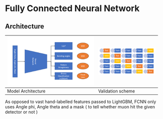 # Fully Connected Neural Network

## Architecture
![Architecture](https://github.com/PRATEEKKUMARAGNIHOTRI/CMS-trigger/blob/master/images/FCNN%20architecture.PNG) | ![Validation](https://github.com/PRATEEKKUMARAGNIHOTRI/CMS-trigger/blob/master/images/validation-scheme-1.png)
--- | --- 
Model Architecture |                 Validation scheme

As opposed to vast hand-labelled features passed to LightGBM, FCNN only uses Angle phi, Angle theta and a mask ( to tell whether muon hit the given detector or not )
